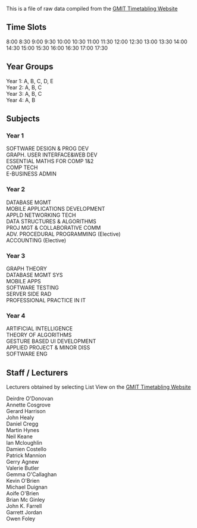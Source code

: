 This is a file of raw data compiled from the [GMIT Timetabling Website](http://timetable.gmit.ie/sws1617/(S(ci43p3yupqqdwv55i0ejk455))/default.aspx)  

## Time Slots
8:00
8:30
9:00
9:30
10:00
10:30
11:00
11:30
12:00
12:30
13:00
13:30
14:00
14:30
15:00
15:30
16:00
16:30
17:00
17:30

## Year Groups
Year 1: A, B, C, D, E  
Year 2: A, B, C  
Year 3: A, B, C  
Year 4: A, B  


## Subjects
### Year 1  
SOFTWARE DESIGN & PROG DEV  
GRAPH. USER INTERFACE&WEB DEV  
ESSENTIAL MATHS FOR COMP 1&2  
COMP TECH  
E-BUSINESS ADMIN  

### Year 2
DATABASE MGMT  
MOBILE APPLICATIONS DEVELOPMENT  
APPLD NETWORKING TECH  
DATA STRUCTURES & ALGORITHMS  
PROJ MGT & COLLABORATIVE COMM  
ADV. PROCEDURAL PROGRAMMING (Elective)  
ACCOUNTING (Elective)  

### Year 3
GRAPH THEORY  
DATABASE MGMT SYS  
MOBILE APPS  
SOFTWARE TESTING  
SERVER SIDE RAD  
PROFESSIONAL PRACTICE IN IT  

### Year 4
ARTIFICIAL INTELLIGENCE  
THEORY OF ALGORITHMS  
GESTURE BASED UI DEVELOPMENT   
APPLIED PROJECT & MINOR DISS  
SOFTWARE ENG  

## Staff / Lecturers

Lecturers obtained by selecting List View on the [GMIT Timetabling Website](http://timetable.gmit.ie/sws1617/(S(ci43p3yupqqdwv55i0ejk455))/default.aspx)  

Deirdre O'Donovan  
Annette Cosgrove  
Gerard Harrison  
John Healy  
Daniel Cregg  
Martin Hynes  
Neil Keane  
Ian Mcloughlin  
Damien Costello  
Patrick Mannion  
Gerry Agnew  
Valerie Butler  
Gemma O'Callaghan  
Kevin O'Brien  
Michael Duignan  
Aoife O'Brien  
Brian Mc Ginley  
John K. Farrell  
Garrett Jordan  
Owen Foley  